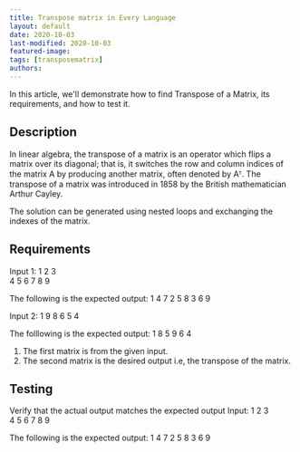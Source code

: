 ```yaml
---
title: Transpose matrix in Every Language
layout: default
date: 2020-10-03
last-modified: 2020-10-03
featured-image:
tags: [transposematrix]
authors:
---
```


In this article, we'll demonstrate how to find Transpose of a Matrix, its requirements, and how
to test it.

## Description

In linear algebra, the transpose of a matrix is an operator which flips a matrix over its diagonal; that is, it switches the row and column indices of the matrix A by producing another matrix, often denoted by Aᵀ. The transpose of a matrix was introduced in 1858 by the British mathematician Arthur Cayley.

The solution can be generated using nested loops and exchanging the indexes of the matrix.

## Requirements
Input 1:
1 2 3   
4 5 6 
7 8 9

The following is the expected output:
1 4 7
2 5 8
3 6 9

Input 2:
1 9
8 6
5 4

The folllowing is the expected output:
1 8 5
9 6 4

1.  The first matrix is from the given input.
2.  The second  matrix is the desired output i.e, the transpose of the matrix.

## Testing

Verify that the actual output matches the expected output
Input:
1 2 3   
4 5 6 
7 8 9

The following is the expected output:
1 4 7
2 5 8
3 6 9

